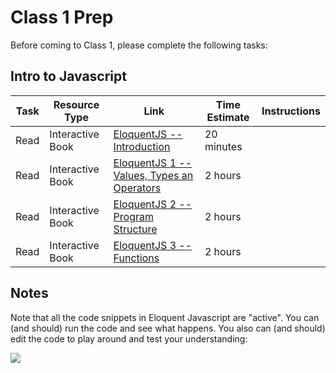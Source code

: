 
# Class 1 Prep

Before coming to Class 1, please complete the following tasks:

## Intro to Javascript

Task | Resource Type | Link | Time Estimate | Instructions
-----|---------------|------|---------------|-------------
Read | Interactive Book | [EloquentJS -- Introduction ][eloquent-intro] | 20 minutes |
Read | Interactive Book | [EloquentJS 1 -- Values, Types an Operators][eloquent1] | 2 hours |
Read | Interactive Book | [EloquentJS 2 -- Program Structure][eloquent2] | 2 hours |
Read | Interactive Book | [EloquentJS 3 -- Functions][eloquent3] | 2 hours |


## Notes

Note that all the code snippets in Eloquent Javascript are "active". You can (and should) run the code and see what happens. You also can (and should) edit the code to play around and test your understanding:

<img src=http://g.recordit.co/dWDRoTUSq2.gif />


[eloquent-intro]: http://eloquentjavascript.net/00_intro.html
[eloquent1]: http://eloquentjavascript.net/01_values.html
[eloquent2]: http://eloquentjavascript.net/02_program_structure.html
[eloquent3]: http://eloquentjavascript.net/03_functions.html
